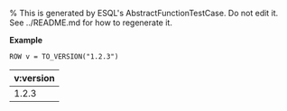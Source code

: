 % This is generated by ESQL's AbstractFunctionTestCase. Do not edit it. See ../README.md for how to regenerate it.

**Example**

```esql
ROW v = TO_VERSION("1.2.3")
```

| v:version |
| --- |
| 1.2.3 |


